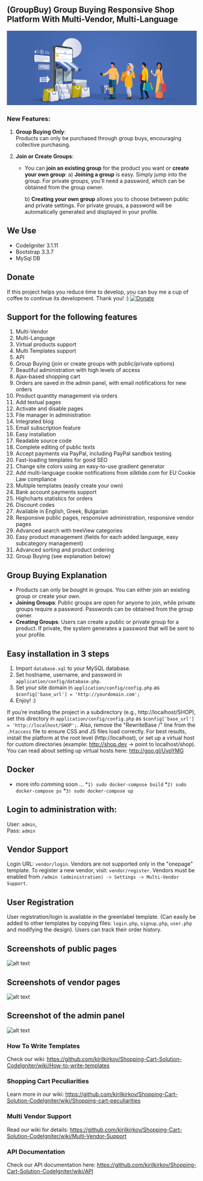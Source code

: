 

## (GroupBuy) Group Buying Responsive Shop Platform With Multi-Vendor, Multi-Language
![GroupBuy project](GrouBuy.jpg)
### New Features:

1. **Group Buying Only**:  
   Products can only be purchased through group buys, encouraging collective purchasing.

2. **Join or Create Groups**:
   - You can **join an existing group** for the product you want or **create your own group**:
     a) **Joining a group** is easy. Simply jump into the group. For private groups, you'll need a password, which can be obtained from the group owner.
     
     b) **Creating your own group** allows you to choose between public and private settings. For private groups, a password will be automatically generated and displayed in your profile.

## We Use 
* CodeIgniter 3.1.11
* Bootstrap 3.3.7
* MySql DB

## Donate
If this project helps you reduce time to develop, you can buy me a cup of coffee to continue its development. 
Thank you! :)
[![Donate](https://www.paypalobjects.com/en_US/i/btn/btn_donateCC_LG.gif)]()

## Support for the following features

1. Multi-Vendor
2. Multi-Language
3. Virtual products support
4. Multi Templates support
5. API
6. Group Buying (join or create groups with public/private options)
7. Beautiful administration with high levels of access
8. Ajax-based shopping cart
9. Orders are saved in the admin panel, with email notifications for new orders
10. Product quantity management via orders
11. Add textual pages
12. Activate and disable pages
13. File manager in administration
14. Integrated blog
15. Email subscription feature
16. Easy installation
17. Readable source code
18. Complete editing of public texts
19. Accept payments via PayPal, including PayPal sandbox testing
20. Fast-loading templates for good SEO
21. Change site colors using an easy-to-use gradient generator
22. Add multi-language cookie notifications from silktide.com for EU Cookie Law compliance
23. Multiple templates (easily create your own)
24. Bank account payments support
25. Highcharts statistics for orders
26. Discount codes
27. Available in English, Greek, Bulgarian
28. Responsive public pages, responsive administration, responsive vendor pages
29. Advanced search with treeView categories
30. Easy product management (fields for each added language, easy subcategory management)
31. Advanced sorting and product ordering
32. Group Buying (see explanation below)

## Group Buying Explanation
- Products can only be bought in groups. You can either join an existing group or create your own.
- **Joining Groups**: Public groups are open for anyone to join, while private groups require a password. Passwords can be obtained from the group owner.
- **Creating Groups**: Users can create a public or private group for a product. If private, the system generates a password that will be sent to your profile.

## Easy installation in 3 steps
1. Import `database.sql` to your MySQL database.
2. Set hostname, username, and password in `application/config/database.php`.
3. Set your site domain in `application/config/config.php` as `$config['base_url'] = 'http://yourdomain.com';`
4. Enjoy! :)

If you’re installing the project in a subdirectory (e.g., http://localhost/SHOP), set this directory in `application/config/config.php` as `$config['base_url'] = 'http://localhost/SHOP';`. Also, remove the "RewriteBase /" line from the `.htaccess` file to ensure CSS and JS files load correctly. For best results, install the platform at the root level (http://localhost), or set up a virtual host for custom directories (example: http://shop.dev -> point to localhost/shop). You can read about setting up virtual hosts here: http://goo.gl/UvpYMG

## Docker 
* more info comming soon ...
*`1) sudo docker-compose build`
*`2) sudo docker-compose ps`
*`3) sudo docker-compose up`
  
## Login to administration with:
User: `admin`,  
Pass: `admin`

## Vendor Support
Login URL: `vendor/login`. Vendors are not supported only in the "onepage" template.
To register a new vendor, visit: `vendor/register`. Vendors must be enabled from `/admin (administration) -> Settings -> Multi-Vendor Support`.

## User Registration
User registration/login is available in the greenlabel template. (Can easily be added to other templates by copying files: `login.php`, `signup.php`, `user.php` and modifying the design). Users can track their order history.

## Screenshots of public pages
![alt text](https://raw.githubusercontent.com/kirilkirkov/Shopping-Cart-Solution-CodeIgniter/master/github/templates.png "Public Pages")

## Screenshots of vendor pages
![alt text](https://raw.githubusercontent.com/kirilkirkov/Shopping-Cart-Solution-CodeIgniter/master/github/vendors_pages.jpg "Vendor Pages")

## Screenshot of the admin panel
![alt text](https://raw.githubusercontent.com/kirilkirkov/Shopping-Cart-Solution-CodeIgniter/master/github/admin_panel4.png "Admin Panel")

### How To Write Templates
Check our wiki: https://github.com/kirilkirkov/Shopping-Cart-Solution-CodeIgniter/wiki/How-to-write-templates

### Shopping Cart Peculiarities
Learn more in our wiki: https://github.com/kirilkirkov/Shopping-Cart-Solution-CodeIgniter/wiki/Shopping-cart-peculiarities

### Multi Vendor Support
Read our wiki for details: https://github.com/kirilkirkov/Shopping-Cart-Solution-CodeIgniter/wiki/Multi-Vendor-Support

### API Documentation
Check our API documentation here: https://github.com/kirilkirkov/Shopping-Cart-Solution-CodeIgniter/wiki/API
